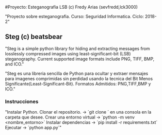#Proyecto: Esteganografia LSB (c) Fredy Arias (sevfredd,lck3000)

"Proyecto sobre esteganografia.
Curso: Seguridad Informatica.
Ciclo: 2018-2"


## Steg (c) beatsbear

"Steg is a simple python library for hiding and extracting messages from losslessly compressed images using least-significant-bit (LSB) steganography. Current supported image formats include PNG, TIFF, BMP, and ICO."

"Steg es una libreria sencilla de Python para ocultar y extraer mensajes para imagenes comprimidas sin perdidad usando la tecnica del Bit Menos Significante(Least-Significant-Bit).
Formatos Admitidos: PNG,TIFF,BMP y ICO."

### Instrucciones

"Instalar Python.
Clonar el repositorio. -> ´git clone <enlace>´ en una consola en la carpeta que desee.
Crear una entorno virtual -> ´python -m venv <nombre_entorno>´
Instalar dependencias -> ´pip install -r requirements.txt´
Ejecutar -> ´python app.py´"